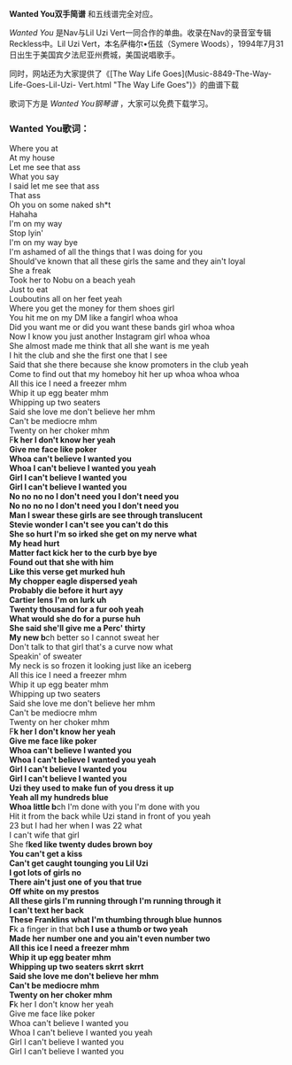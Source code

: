 

**Wanted You双手简谱** 和五线谱完全对应。

_Wanted You_ 是Nav与Lil Uzi Vert一同合作的单曲。收录在Nav的录音室专辑 Reckless中。Lil Uzi
Vert，本名萨梅尔•伍兹（Symere Woods），1994年7月31日出生于美国宾夕法尼亚州费城，美国说唱歌手。

同时，网站还为大家提供了《[The Way Life Goes](Music-8849-The-Way-Life-Goes-Lil-Uzi-
Vert.html "The Way Life Goes")》的曲谱下载

歌词下方是 _Wanted You钢琴谱_ ，大家可以免费下载学习。

### Wanted You歌词：

Where you at  
At my house  
Let me see that ass  
What you say  
I said let me see that ass  
That ass  
Oh you on some naked sh*t  
Hahaha  
I'm on my way  
Stop lyin'  
I'm on my way bye  
I'm ashamed of all the things that I was doing for you  
Should've known that all these girls the same and they ain't loyal  
She a freak  
Took her to Nobu on a beach yeah  
Just to eat  
Louboutins all on her feet yeah  
Where you get the money for them shoes girl  
You hit me on my DM like a fangirl whoa whoa  
Did you want me or did you want these bands girl whoa whoa  
Now I know you just another Instagram girl whoa whoa  
She almost made me think that all she want is me yeah  
I hit the club and she the first one that I see  
Said that she there because she know promoters in the club yeah  
Come to find out that my homeboy hit her up whoa whoa whoa  
All this ice I need a freezer mhm  
Whip it up egg beater mhm  
Whipping up two seaters  
Said she love me don't believe her mhm  
Can't be mediocre mhm  
Twenty on her choker mhm  
F**k her I don't know her yeah  
Give me face like poker  
Whoa can't believe I wanted you  
Whoa I can't believe I wanted you yeah  
Girl I can't believe I wanted you  
Girl I can't believe I wanted you  
No no no no I don't need you I don't need you  
No no no no I don't need you I don't need you  
Man I swear these girls are see through translucent  
Stevie wonder I can't see you can't do this  
She so hurt I'm so irked she get on my nerve what  
My head hurt  
Matter fact kick her to the curb bye bye  
Found out that she with him  
Like this verse get murked huh  
My chopper eagle dispersed yeah  
Probably die before it hurt ayy  
Cartier lens I'm on lurk uh  
Twenty thousand for a fur ooh yeah  
What would she do for a purse huh  
She said she'll give me a Perc' thirty  
My new b**ch better so I cannot sweat her  
Don't talk to that girl that's a curve now what  
Speakin' of sweater  
My neck is so frozen it looking just like an iceberg  
All this ice I need a freezer mhm  
Whip it up egg beater mhm  
Whipping up two seaters  
Said she love me don't believe her mhm  
Can't be mediocre mhm  
Twenty on her choker mhm  
F**k her I don't know her yeah  
Give me face like poker  
Whoa can't believe I wanted you  
Whoa I can't believe I wanted you yeah  
Girl I can't believe I wanted you  
Girl I can't believe I wanted you  
Uzi they used to make fun of you dress it up  
Yeah all my hundreds blue  
Whoa little b**ch I'm done with you I'm done with you  
Hit it from the back while Uzi stand in front of you yeah  
23 but I had her when I was 22 what  
I can't wife that girl  
She f**ked like twenty dudes brown boy  
You can't get a kiss  
Can't get caught tounging you Lil Uzi  
I got lots of girls no  
There ain't just one of you that true  
Off white on my prestos  
All these girls I'm running through I'm running through it  
I can't text her back  
These Franklins what I'm thumbing through blue hunnos  
F**k a finger in that b**ch I use a thumb or two yeah  
Made her number one and you ain't even number two  
All this ice I need a freezer mhm  
Whip it up egg beater mhm  
Whipping up two seaters skrrt skrrt  
Said she love me don't believe her mhm  
Can't be mediocre mhm  
Twenty on her choker mhm  
F**k her I don't know her yeah  
Give me face like poker  
Whoa can't believe I wanted you  
Whoa I can't believe I wanted you yeah  
Girl I can't believe I wanted you  
Girl I can't believe I wanted you

